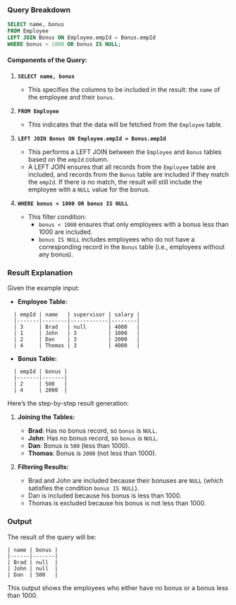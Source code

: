 ### Query Breakdown

```sql
SELECT name, bonus
FROM Employee
LEFT JOIN Bonus ON Employee.empId = Bonus.empId
WHERE bonus < 1000 OR bonus IS NULL;
```

#### Components of the Query:

1. **`SELECT name, bonus`**
   - This specifies the columns to be included in the result: the `name` of the employee and their `bonus`.

2. **`FROM Employee`**
   - This indicates that the data will be fetched from the `Employee` table.

3. **`LEFT JOIN Bonus ON Employee.empId = Bonus.empId`**
   - This performs a LEFT JOIN between the `Employee` and `Bonus` tables based on the `empId` column.
   - A LEFT JOIN ensures that all records from the `Employee` table are included, and records from the `Bonus` table are included if they match the `empId`. If there is no match, the result will still include the employee with a `NULL` value for the bonus.

4. **`WHERE bonus < 1000 OR bonus IS NULL`**
   - This filter condition:
     - `bonus < 1000` ensures that only employees with a bonus less than 1000 are included.
     - `bonus IS NULL` includes employees who do not have a corresponding record in the `Bonus` table (i.e., employees without any bonus).

### Result Explanation

Given the example input:

- **Employee Table:**

```
  | empId | name   | supervisor | salary |
  |-------|--------|------------|--------|
  | 3     | Brad   | null       | 4000   |
  | 1     | John   | 3          | 1000   |
  | 2     | Dan    | 3          | 2000   |
  | 4     | Thomas | 3          | 4000   |
```

- **Bonus Table:**

```
  | empId | bonus |
  |-------|-------|
  | 2     | 500   |
  | 4     | 2000  |
```

Here’s the step-by-step result generation:

1. **Joining the Tables:**
   - **Brad**: Has no bonus record, so `bonus` is `NULL`.
   - **John**: Has no bonus record, so `bonus` is `NULL`.
   - **Dan**: Bonus is `500` (less than 1000).
   - **Thomas**: Bonus is `2000` (not less than 1000).

2. **Filtering Results:**
   - Brad and John are included because their bonuses are `NULL` (which satisfies the condition `bonus IS NULL`).
   - Dan is included because his bonus is less than 1000.
   - Thomas is excluded because his bonus is not less than 1000.

### Output

The result of the query will be:

```
| name | bonus |
|------|-------|
| Brad | null  |
| John | null  |
| Dan  | 500   |
```

This output shows the employees who either have no bonus or a bonus less than 1000.